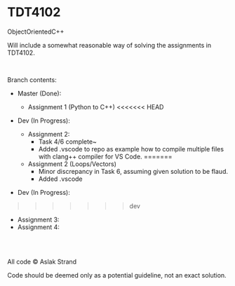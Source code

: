 # TDT4102
ObjectOrientedC++

Will include a somewhat reasonable way of solving the assignments in TDT4102.

<br>

Branch contents:
- Master (Done):
  - Assignment 1 (Python to C++)
<<<<<<< HEAD

- Dev (In Progress):
  - Assignment 2:
	- Task 4/6 complete~
	- Added .vscode to repo as example how to compile multiple files
	  with clang++ compiler for VS Code.
=======
  - Assignment 2 (Loops/Vectors)
    - Minor discrepancy in Task 6, assuming given solution to be flaud.
    - Added .vscode
- Dev (In Progress):
>>>>>>> dev
  - Assignment 3:
  - Assignment 4:
  
<br><br>

All code © Aslak Strand

Code should be deemed only as a potential guideline, not an exact solution.
